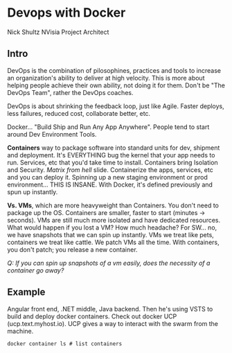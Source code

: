 # Devops with Docker

Nick Shultz
NVisia Project Architect

## Intro

DevOps is the combination of pilosophines, practices and tools to increase an organization's ability to deliver at high velocity. This is more about helping people achieve their own ability, not doing it for them. Don't be "The DevOps Team", rather the DevOps coaches.

DevOps is about shrinking the feedback loop, just like Agile. Faster deploys, less failures, reduced cost, collaborate better, etc.

Docker... "Build Ship and Run Any App Anywhere". People tend to start around Dev Environment Tools. 

**Containers** way to package software into standard units for dev, shipment and deployment. It's EVERYTHING bug the kernel that your app needs to run. Services, etc that you'd take time to install. Containers bring Isolation and Security. _Matrix from hell_ slide. Containerize the apps, services, etc and you can deploy it. Spinning up a new staging environment or prod environment... THIS IS INSANE. With Docker, it's defined previously and spun up instantly.

**Vs. VMs**, which are more heavyweight than Containers. You don't need to package up the OS. Containers are smaller, faster to start (minutes -> seconds). VMs are still much more isolated and have dedicated resources. What would happen if you lost a VM? How much headache? For SW... no, we have snapshots that we can spin up instantly. VMs we treat like pets, containers we treat like cattle. We patch VMs all the time. With containers, you don't patch; you release a new container.

_Q: If you can spin up snapshots of a vm easily, does the necessity of a container go away?_

## Example

Angular front end, .NET middle, Java backend. Then he's using VSTS to build and deploy docker containers. Check out docker UCP (ucp.text.myhost.io). UCP gives a way to interact with the swarm from the machine.

    docker container ls # list containers